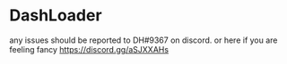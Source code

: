 # DashLoader
any issues should be reported to DH#9367 on discord.
or here if you are feeling fancy
https://discord.gg/aSJXXAHs
